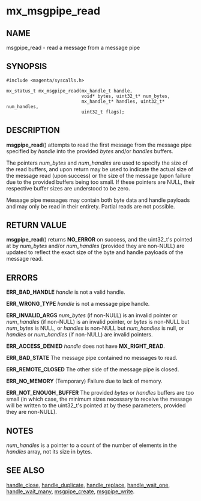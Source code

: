 # mx_msgpipe_read

## NAME

msgpipe_read - read a message from a message pipe

## SYNOPSIS

```
#include <magenta/syscalls.h>

mx_status_t mx_msgpipe_read(mx_handle_t handle,
                            void* bytes, uint32_t* num_bytes,
                            mx_handle_t* handles, uint32_t* num_handles,
                            uint32_t flags);
```

## DESCRIPTION

**msgpipe_read**() attempts to read the first message from the message
pipe specified by *handle* into the provided *bytes* and/or *handles*
buffers.

The pointers *num_bytes* and *num_handles* are used to specify the
size of the read buffers, and upon return may be used to indicate the
actual size of the message read (upon success) or the size of the
message (upon failure due to the provided buffers being too small.
If these pointers are NULL, their respective buffer sizes are understood
to be zero.

Message pipe messages may contain both byte data and handle payloads
and may only be read in their entirety.  Partial reads are not possible.

## RETURN VALUE

**msgpipe_read**() returns **NO_ERROR** on success, and the uint32_t's
pointed at by *num_bytes* and/or *num_handles* (provided they are
non-NULL) are updated to reflect the exact size of the byte and handle
payloads of the message read.

## ERRORS

**ERR_BAD_HANDLE**  *handle* is not a valid handle.

**ERR_WRONG_TYPE**  *handle* is not a message pipe handle.

**ERR_INVALID_ARGS**  *num_bytes* (if non-NULL) is an invalid pointer
or *num_handles* (if non-NULL) is an invalid pointer, or *bytes* is
non-NULL but *num_bytes* is NULL, or *handles* is non-NULL but
*num_handles* is null, or *handles* or *num_handles* (if non-NULL) are
invalid pointers.

**ERR_ACCESS_DENIED**  *handle* does not have **MX_RIGHT_READ**.

**ERR_BAD_STATE**  The message pipe contained no messages to read.

**ERR_REMOTE_CLOSED**  The other side of the message pipe is closed.

**ERR_NO_MEMORY**  (Temporary) Failure due to lack of memory.

**ERR_NOT_ENOUGH_BUFFER**  The provided *bytes* or *handles* buffers
are too small (in which case, the minimum sizes necessary to receive
the message will be written to the uint32_t's pointed at by these
parameters, provided they are non-NULL).

## NOTES

*num_handles* is a pointer to a count of the number of elements in
the *handles* array, not its size in bytes.

## SEE ALSO

[handle_close](handle_close.md),
[handle_duplicate](handle_duplicate.md),
[handle_replace](handle_replace.md),
[handle_wait_one](handle_wait_one),
[handle_wait_many](handle_wait_many.md),
[msgpipe_create](msgpipe_create.md),
[msgpipe_write](msgpipe_write.md).

